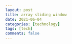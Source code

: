 ```yaml
---
layout: post
title: array sliding window
date: 2021-06-04
categories: [technology]
tags: [tech]
comments: false
---
```


